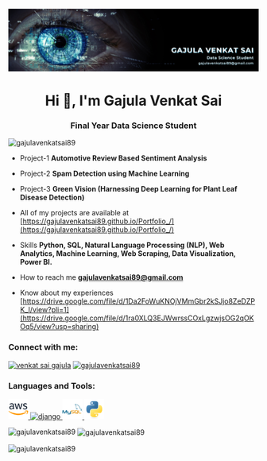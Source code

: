 ![logo](https://github.com/gajulavenkatsai89/gajulavenkatsai89/blob/main/Background.png)
<h1 align="center">Hi 👋, I'm Gajula Venkat Sai</h1>
<h3 align="center">Final Year Data Science Student</h3>

<p align="left"> <img src="https://komarev.com/ghpvc/?username=gajulavenkatsai89&label=Profile%20views&color=0e75b6&style=flat" alt="gajulavenkatsai89" /> </p>

- Project-1 **Automotive Review Based Sentiment Analysis**

- Project-2 **Spam Detection using Machine Learning**

- Project-3 **Green Vision (Harnessing Deep Learning for Plant Leaf Disease Detection)**

- All of my projects are available at [https://gajulavenkatsai89.github.io/Portfolio_/](https://gajulavenkatsai89.github.io/Portfolio_/)

- Skills **Python, SQL, Natural Language Processing (NLP), Web Analytics, Machine Learning, Web Scraping, Data Visualization, Power BI.**

- How to reach me **gajulavenkatsai89@gmail.com**

- Know about my experiences [https://drive.google.com/file/d/1Da2FoWuKNOjVMmGbr2kSJjo8ZeDZPK_I/view?pli=1](https://drive.google.com/file/d/1ra0XLQ3EJWwrssCOxLgzwjsOG2qOKOq5/view?usp=sharing)

<h3 align="left">Connect with me:</h3>
<p align="left">
<a href="https://linkedin.com/in/venkat sai gajula" target="blank"><img align="center" src="https://raw.githubusercontent.com/rahuldkjain/github-profile-readme-generator/master/src/images/icons/Social/linked-in-alt.svg" alt="venkat sai gajula" height="30" width="40" /></a>
<a href="https://www.hackerrank.com/gajulavenkatsai89" target="blank"><img align="center" src="https://raw.githubusercontent.com/rahuldkjain/github-profile-readme-generator/master/src/images/icons/Social/hackerrank.svg" alt="gajulavenkatsai89" height="30" width="40" /></a>
</p>

<h3 align="left">Languages and Tools:</h3>
<p align="left"> <a href="https://aws.amazon.com" target="_blank" rel="noreferrer"> <img src="https://raw.githubusercontent.com/devicons/devicon/master/icons/amazonwebservices/amazonwebservices-original-wordmark.svg" alt="aws" width="40" height="40"/> </a> <a href="https://www.djangoproject.com/" target="_blank" rel="noreferrer"> <img src="https://cdn.worldvectorlogo.com/logos/django.svg" alt="django" width="40" height="40"/> </a> <a href="https://www.mysql.com/" target="_blank" rel="noreferrer"> <img src="https://raw.githubusercontent.com/devicons/devicon/master/icons/mysql/mysql-original-wordmark.svg" alt="mysql" width="40" height="40"/> </a> <a href="https://www.python.org" target="_blank" rel="noreferrer"> <img src="https://raw.githubusercontent.com/devicons/devicon/master/icons/python/python-original.svg" alt="python" width="40" height="40"/> </a> </p>

<p><img align="left" src="https://github-readme-stats.vercel.app/api/top-langs?username=gajulavenkatsai89&show_icons=true&locale=en&layout=compact" alt="gajulavenkatsai89" /></p>

<p>&nbsp;<img align="center" src="https://github-readme-stats.vercel.app/api?username=gajulavenkatsai89&show_icons=true&locale=en" alt="gajulavenkatsai89" /></p>

<p><img align="center" src="https://github-readme-streak-stats.herokuapp.com/?user=gajulavenkatsai89&" alt="gajulavenkatsai89" /></p>
